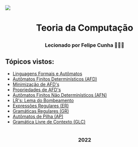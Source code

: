 <img src="![ftc ed](https://user-images.githubusercontent.com/63868754/185178750-91686a9f-fa37-4bbd-8ef5-d513624d373c.gif)"/>
<h1 align= "center">
<p>Teoria da Computação</p>
<font size="3">
<p>Lecionado por Felipe Cunha 🧑🏽‍💼</p>
</font>
</h1>

## Tópicos vistos:
- [Linguagens Formais e Autômatos](https://github.com/Aimeeferreira/Exercicios-da-Faculdade/blob/main/5%C2%B0%20Per%C3%ADodo/Fundamentos%20Te%C3%B3ricos%20da%20Computa%C3%A7%C3%A3o/Slides/Aula01.pdf)
- [Autômatos Finitos Determinísticos (AFD)](https://github.com/Aimeeferreira/Exercicios-da-Faculdade/blob/main/5%C2%B0%20Per%C3%ADodo/Fundamentos%20Te%C3%B3ricos%20da%20Computa%C3%A7%C3%A3o/Slides/Aula02.pdf)
- [Minimização de AFD's](https://github.com/Aimeeferreira/Exercicios-da-Faculdade/blob/main/5%C2%B0%20Per%C3%ADodo/Fundamentos%20Te%C3%B3ricos%20da%20Computa%C3%A7%C3%A3o/Slides/Aula03.pdf)
- [Propriedades de AFD's](https://github.com/Aimeeferreira/Exercicios-da-Faculdade/blob/main/5%C2%B0%20Per%C3%ADodo/Fundamentos%20Te%C3%B3ricos%20da%20Computa%C3%A7%C3%A3o/Slides/Aula04.pdf)
- [Autômatos Finitos Não Determinísticos (AFN)](https://github.com/Aimeeferreira/Exercicios-da-Faculdade/blob/main/5%C2%B0%20Per%C3%ADodo/Fundamentos%20Te%C3%B3ricos%20da%20Computa%C3%A7%C3%A3o/Slides/Aula05.pdf)
- [LR's: Lema do Bombeamento](https://github.com/Aimeeferreira/Exercicios-da-Faculdade/blob/main/5%C2%B0%20Per%C3%ADodo/Fundamentos%20Te%C3%B3ricos%20da%20Computa%C3%A7%C3%A3o/Slides/Aula06.pdf)
- [Expressões Regulares (ER)](https://github.com/Aimeeferreira/Exercicios-da-Faculdade/blob/main/5%C2%B0%20Per%C3%ADodo/Fundamentos%20Te%C3%B3ricos%20da%20Computa%C3%A7%C3%A3o/Slides/Aula07.pdf)
- [Gramáticas Regulares (GR)](https://github.com/Aimeeferreira/Exercicios-da-Faculdade/blob/main/5%C2%B0%20Per%C3%ADodo/Fundamentos%20Te%C3%B3ricos%20da%20Computa%C3%A7%C3%A3o/Slides/Aula08.pdf)
- [Autômatos de Pilha (AP)](https://github.com/Aimeeferreira/Exercicios-da-Faculdade/blob/main/5%C2%B0%20Per%C3%ADodo/Fundamentos%20Te%C3%B3ricos%20da%20Computa%C3%A7%C3%A3o/Slides/Aula09.pdf)
- [Gramática Livre de Contexto (GLC)](https://github.com/Aimeeferreira/Exercicios-da-Faculdade/blob/main/5%C2%B0%20Per%C3%ADodo/Fundamentos%20Te%C3%B3ricos%20da%20Computa%C3%A7%C3%A3o/Slides/Aula10.pdf)



<h1 align= "center">
<font size="3">
<p2>2022</p2>
</font>
</h1>
